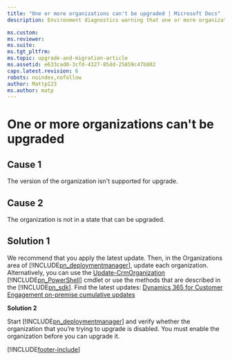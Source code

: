 ```yaml
---
title: "One or more organizations can't be upgraded | Microsoft Docs"
description: Environment diagnostics warning that one or more organization databases can't be upgraded.

ms.custom: 
ms.reviewer: 
ms.suite: 
ms.tgt_pltfrm: 
ms.topic: upgrade-and-migration-article
ms.assetid: e633cad0-3cfd-4327-85dd-25859c47b802
caps.latest.revision: 6
robots: noindex,nofollow
author: Mattp123
ms.author: matp
---
```

# One or more organizations can't be upgraded

## Cause 1
  
 The version of the organization isn't supported for upgrade.  
  
 ## Cause 2
  
 The organization is not in a state that can be upgraded.  
  
 ## Solution 1
  
 We recommend that you apply the latest update. Then, in the Organizations area of [!INCLUDE[pn_deploymentmanager](../includes/pn-deploymentmanager.md)], update each organization. Alternatively, you can use the [Update-CrmOrganization](/powershell/module/microsoft.crm.powershell/update-crmorganization?view=dynamics365ce-ps&preserve-view=true) [!INCLUDE[pn_PowerShell](../includes/pn-powershell.md)] cmdlet or use the methods that are described in the [!INCLUDE[pn_sdk](../includes/pn-sdk.md)]. Find the latest updates: [Dynamics 365 for Customer Engagement on-premise cumulative updates](https://support.microsoft.com/help/3142345/microsoft-dynamics-365-onpremise-cumulative-updates)  
  
 **Solution 2**  
  
 Start [!INCLUDE[pn_deploymentmanager](../includes/pn-deploymentmanager.md)] and verify whether the organization that you’re trying to upgrade is disabled. You must enable the organization before you can upgrade it.  
  


[!INCLUDE[footer-include](../../../includes/footer-banner.md)]
